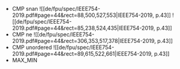 - CMP snan
![[de/fpu/spec/IEEE754-2019.pdf#page=44&rect=88,500,527,553|IEEE754-2019, p.43]]
![[de/fpu/spec/IEEE754-2019.pdf#page=44&rect=85,238,524,435|IEEE754-2019, p.43]]
- CMP ne
![[de/fpu/spec/IEEE754-2019.pdf#page=44&rect=306,353,517,378|IEEE754-2019, p.43]]
- CMP unordered
![[de/fpu/spec/IEEE754-2019.pdf#page=44&rect=89,615,522,661|IEEE754-2019, p.43]]
- MAX_MIN
